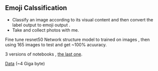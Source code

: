 ## Emoji Calssification


- Classify an image according to its visual content and then convert the label output to emoji output .
- Take and collect photos with me.


Fine tune resnet50 Network structure model to trained on images , then using 165 images to test and get ~100% acuuracy. 

3 versions of notebooks , [the last one](https://github.com/smara97/Machine-Learning-Projects/blob/master/Emoji%20Classification/%20Emoji_Resnet50_v1.ipynb).

[Data](https://drive.google.com/open?id=1GRNJs42hYS9Z_lPvND1QY3JSDsClHjhY) (~4 Giga byte)

